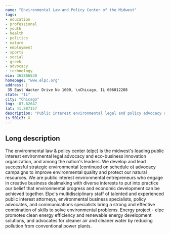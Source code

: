 ```yaml
---
name: "Environmental Law and Policy Center of the Midwest"
tags:
- education
- professional
- youth
- health
- politics
- nature
- employment
- sports
- social
- greek
- advocacy
- technology
ein: 363866530
homepage: "www.elpc.org"
address: |
 35 East Wacker Drive No 1600, \nChicago, IL 606012208
state: "IL"
city: "Chicago"
lng: -87.62647
lat: 41.887157
description: "Public interest environmental legal and policy advocacy and eco-business innovation organization working to improve environmental quality and protect our natural heritage. "
is_501c3: X
---
```


## Long description

The environmental law & policy center (elpc) is the midwest's leading public interest environmental legal advocacy and eco-business innovation organization, and among the nation's leaders. We develop and lead successful strategic environmental (continued on schedule o) advocacy campaigns to improve environmental quality and protect our natural resources. We are public interest environmental entrepreneurs who engage in creative business dealmaking with diverse interests to put into practice our belief that environmental progress and economic development can be achieved together. Elpc's multidisciplinary staff of talented and experienced public interest attorneys, environmental business specialists, policy advocates, and communications specialists bring a strong and effective combination of skills to solve environmental problems. Energy project - elpc promotes clean energy efficiency and renewable energy development solutions, and advocates for cleaner air and cleaner water by reducing pollution from conventional power plants. 
